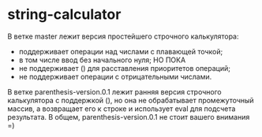 # string-calculator
В ветке master лежит версия простейшего строчного калькулятора:
- поддерживает операции над числами с плавающей точкой;
- в том числе ввод без начального нуля;
НО ПОКА
- не поддерживает () для расставления приоритетов операций;
- не поддерживает операции с отрицательными числами.

В ветке parenthesis-version.0.1 лежит ранняя версия строчного калькулятора
с поддержкой (), но она не обрабатывает промежуточный массив,
а возвращает его к строке и использует eval для подсчета результата.
В общем, parenthesis-version.0.1 не стоит вашего внимания =)

